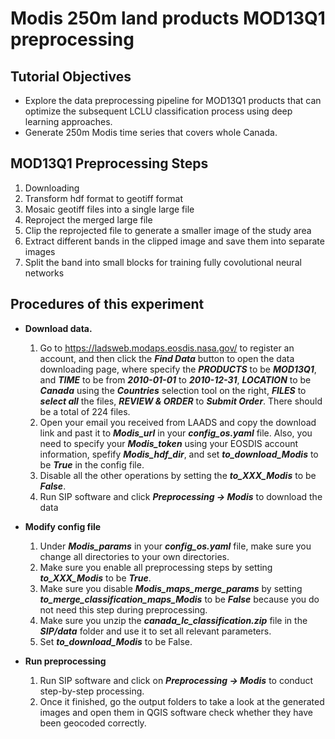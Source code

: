 # Modis 250m land products MOD13Q1 preprocessing

## Tutorial Objectives

* Explore the data preprocessing pipeline for MOD13Q1 products that can optimize the subsequent LCLU classification process using deep learning approaches. 
* Generate 250m Modis time series that covers whole Canada.  

## MOD13Q1 Preprocessing Steps

1. Downloading
1. Transform hdf format to geotiff format
1. Mosaic geotiff files into a single large file
1. Reproject the merged large file
1. Clip the reprojected file to generate a smaller image of the study area
1. Extract different bands in the clipped image and save them into separate images
1. Split the band into small blocks for training fully covolutional neural networks

## Procedures of this experiment

* **Download data.** 
    1. Go to https://ladsweb.modaps.eosdis.nasa.gov/ to register an account, and then click the ***Find Data*** button to open the data downloading page, where specify the ***PRODUCTS*** to be ***MOD13Q1***, and ***TIME*** to be from ***2010-01-01*** to ***2010-12-31***, ***LOCATION*** to be ***Canada*** using the ***Countries*** selection tool on the right, ***FILES*** to ***select all*** the files, ***REVIEW & ORDER*** to ***Submit Order***. There should be a total of 224 files.  
    1. Open your email you received from LAADS and copy the download link and past it to ***Modis_url*** in your ***config_os.yaml*** file. Also, you need to specify your ***Modis_token*** using your EOSDIS account information, spefify ***Modis_hdf_dir***, and set ***to_download_Modis*** to be ***True*** in the config file. 
    1. Disable all the other operations by setting the ***to_XXX_Modis*** to be ***False***.
    1. Run SIP software and click ***Preprocessing -> Modis*** to download the data

* **Modify config file**
    1. Under ***Modis_params*** in your ***config_os.yaml*** file, make sure you change all directories to your own directories. 
    1. Make sure you enable all preprocessing steps by setting ***to_XXX_Modis*** to be ***True***. 
    1. Make sure you disable ***Modis_maps_merge_params*** by setting ***to_merge_classification_maps_Modis*** to be ***False*** because you do not need this step during preprocessing. 
    1. Make sure you unzip the ***canada_lc_classification.zip*** file in the ***SIP/data*** folder and use it to set all relevant parameters.
    1. Set ***to_download_Modis*** to be False.

* **Run preprocessing**
    1. Run SIP software and click on ***Preprocessing -> Modis*** to conduct step-by-step processing. 
    1. Once it finished, go the output folders to take a look at the generated images and open them in QGIS software check whether they have been geocoded correctly.  
